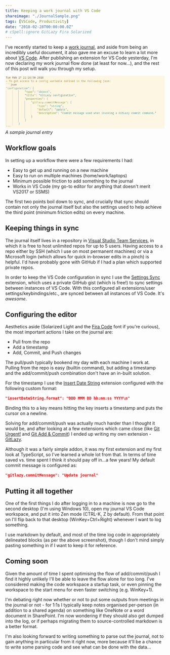 ```yaml
---
title: Keeping a work journal with VS Code
shareimage: "./JournalSample.png"
tags: [VSCode, Productivity]
date: "2018-02-28T00:00:00.0Z"
# cSpell:ignore GitLazy Fira Solarized
---
```


I've recently started to keep a [work journal](https://peterlyons.com/leveling-up#your-work-journal), and aside from being an incredibly useful document, it also gave me an excuse to learn a lot more about [VS Code](https://code.visualstudio.com/). After publishing an extension for VS Code yesterday, I'm now declaring my work journal flow done (at least for now...), and the rest of this post will walk you through my setup.

![Sample Journal](./JournalSample.png)
_A sample journal entry_

<!--more-->

## Workflow goals

In setting up a workflow there were a few requirements I had:

- Easy to get up and running on a new machine
- Easy to run on multiple machines (home/work/laptops)
- Minimum possible friction to add something to the journal
- Works in VS Code (my go-to editor for anything that doesn't merit VS2017 or SSMS)

The first two points boil down to sync, and crucially that sync should contain not only the journal itself but also the settings used to help achieve the third point (minimum friction edits) on every machine.

## Keeping things in sync

The journal itself lives in a repository in [Visual Studio Team Services](https://www.visualstudio.com/team-services/), in which it is free to host unlimited repos for up to 5 users. Having access to a repo either by SSH (which I use on most permanent machines) or via a Microsoft login (which allows for quick in-browser edits in a pinch) is helpful. I'd have probably gone with GitHub if I had a plan which supported private repos.

In order to keep the VS Code configuration in sync I use the [Settings Sync](https://marketplace.visualstudio.com/items?itemName=Shan.code-settings-sync) extension, which uses a private GitHub gist (which is free!) to sync settings between instances of VS Code. With this configured all extensions/user settings/keybindings/etc., are synced between all instances of VS Code. It's _awesome_.

## Configuring the editor

Aesthetics aside (Solarized Light and the [Fira Code](https://github.com/tonsky/FiraCode) font if you're curious), the most important actions I take on the journal are:

- Pull from the repo
- Add a timestamp
- Add, Commit, and Push changes

The pull/push typically bookend my day with each machine I work at. Pulling from the repo is easy (builtin command), but adding a timestamp and the add/commit/push combination don't have an in-built solution.

For the timestamp I use the [Insert Date String](https://marketplace.visualstudio.com/items?itemName=jsynowiec.vscode-insertdatestring) extension configured with the following custom format:

```json
"insertDateString.format": "DDD MMM DD hh:mm:ss YYYY\n"
```

Binding this to a key means hitting the key inserts a timestamp and puts the cursor on a newline.

Solving for add/commit/push was actually much harder than I thought it would be, and after looking at a few extensions which came close (like [Git Urgent!](https://marketplace.visualstudio.com/items?itemName=arafathusayn.git-urgent) and [Git Add & Commit](https://marketplace.visualstudio.com/items?itemName=ivangabriele.vscode-git-add-and-commit)) I ended up writing my own extension - [GitLazy](https://marketplace.visualstudio.com/items?itemName=taddison.gitlazy).

Although it was a fairly simple addon, it was my first extension and my first look at TypeScript, so I've learned a whole lot from that. In terms of time saved vs. time spent I think it should pay off in...a few years! My default commit message is configured as:

```json
"gitlazy.commitMessage": "Update journal"
```

## Putting it all together

One of the first things I do after logging in to a machine is now go to the second desktop (I'm using Windows 10), open my journal VS Code workspace, and put it into Zen mode (CTRL-K, Z by default). From that point on I'll flip back to that desktop (WinKey+Ctrl+Right) whenever I want to log something.

I use markdown by default, and most of the time log code in appropriately delineated blocks (as per the above screenshot), though I don't mind simply pasting something in if I want to keep it for reference.

## Coming soon

Given the amount of time I spent optimising the flow of add/commit/push I find it highly unlikely I'll be able to leave the flow alone for too long. I've considered making the code workspace a startup task, or even pinning the workspace to the start menu for even faster switching (e.g. WinKey+1).

I'm debating right now whether or not to put some outputs from meetings in the journal or not - for 1:1s I typically keep notes organised per-person (in addition to a shared agenda) on something like OneNote or a word document in SharePoint. I'm now wondering if they should also get dumped into the log, or if perhaps migrating them to source-controlled markdown is a better format.

I'm also looking forward to writing something to parse out the journal, not to gain anything in particular from it right now, more because it'll be a chance to write some parsing code and see what can be done with the data...
